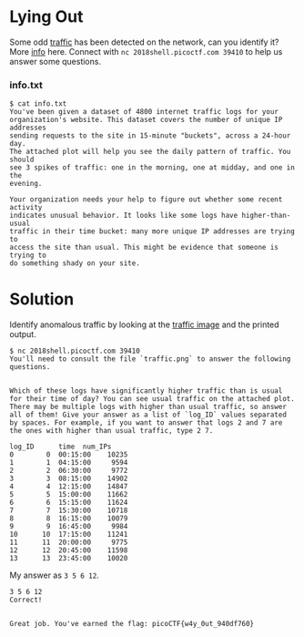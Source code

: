 # Lying Out

Some odd [traffic](traffic.png) has been detected on the network, can you identify it? More [info](info.txt) here. Connect with `nc 2018shell.picoctf.com 39410` to help us answer some questions.


### info.txt
```
$ cat info.txt 
You've been given a dataset of 4800 internet traffic logs for your
organization's website. This dataset covers the number of unique IP addresses
sending requests to the site in 15-minute "buckets", across a 24-hour day.
The attached plot will help you see the daily pattern of traffic. You should
see 3 spikes of traffic: one in the morning, one at midday, and one in the
evening.

Your organization needs your help to figure out whether some recent activity
indicates unusual behavior. It looks like some logs have higher-than-usual
traffic in their time bucket: many more unique IP addresses are trying to
access the site than usual. This might be evidence that someone is trying to
do something shady on your site.
```


# Solution
Identify anomalous traffic by looking at the [traffic image](traffic.png) and the printed output.


```
$ nc 2018shell.picoctf.com 39410
You'll need to consult the file `traffic.png` to answer the following questions.


Which of these logs have significantly higher traffic than is usual for their time of day? You can see usual traffic on the attached plot. There may be multiple logs with higher than usual traffic, so answer all of them! Give your answer as a list of `log_ID` values separated by spaces. For example, if you want to answer that logs 2 and 7 are the ones with higher than usual traffic, type 2 7.

log_ID      time  num_IPs
0        0  00:15:00    10235
1        1  04:15:00     9594
2        2  06:30:00     9772
3        3  08:15:00    14902
4        4  12:15:00    14847
5        5  15:00:00    11662
6        6  15:15:00    11624
7        7  15:30:00    10718
8        8  16:15:00    10079
9        9  16:45:00     9984
10      10  17:15:00    11241
11      11  20:00:00     9775
12      12  20:45:00    11598
13      13  23:45:00    10020

```

My answer as `3 5 6 12`.

```
3 5 6 12
Correct!


Great job. You've earned the flag: picoCTF{w4y_0ut_940df760}
```
